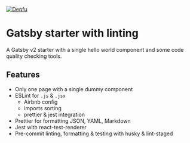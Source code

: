 [![Depfu](https://badges.depfu.com/badges/8ce166cbc65755c8e6edeb532ab737e1/overview.svg)](https://depfu.com/github/alex-kim-dev/gatsby-starter-linting?project_id=22121)

# Gatsby starter with linting

A Gatsby v2 starter with a single hello world component and some code quality checking tools.

## Features

- Only one page with a single dummy component
- ESLint for `.js` & `.jsx`
  - Airbnb config
  - imports sorting
  - prettier & jest integration
- Prettier for formatting JSON, YAML, Markdown
- Jest with react-test-renderer
- Pre-commit linting, formatting & testing with husky & lint-staged
